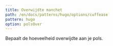 ```yaml
---
title: Overwijdte manchet
path: /en/docs/patterns/hugo/options/cuffease
pattern: hugo
option: polsOver
---
```


Bepaalt de hoeveelheid overwijdte aan je pols.